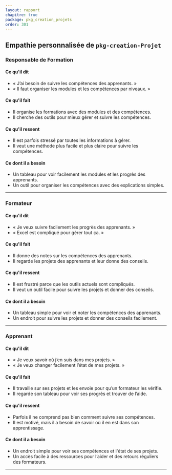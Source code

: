 ```yaml
---
layout: rapport
chapitre: true
package: pkg_creation_projets
order: 301
---
```


## Empathie personnalisée de `pkg-creation-Projet`

### Responsable de Formation

#### Ce qu'il dit
- « J’ai besoin de suivre les compétences des apprenants. »
- « Il faut organiser les modules et les compétences par niveaux. »

#### Ce qu'il fait
- Il organise les formations avec des modules et des compétences.
- Il cherche des outils pour mieux gérer et suivre les compétences.

#### Ce qu'il ressent
- Il est parfois stressé par toutes les informations à gérer.
- Il veut une méthode plus facile et plus claire pour suivre les compétences.

#### Ce dont il a besoin
- Un tableau pour voir facilement les modules et les progrès des apprenants.
- Un outil pour organiser les compétences avec des explications simples.

---

### Formateur

#### Ce qu'il dit
- « Je veux suivre facilement les progrès des apprenants. »
- « Excel est compliqué pour gérer tout ça. »

#### Ce qu'il fait
- Il donne des notes sur les compétences des apprenants.
- Il regarde les projets des apprenants et leur donne des conseils.

#### Ce qu'il ressent
- Il est frustré parce que les outils actuels sont compliqués.
- Il veut un outil facile pour suivre les projets et donner des conseils.

#### Ce dont il a besoin
- Un tableau simple pour voir et noter les compétences des apprenants.
- Un endroit pour suivre les projets et donner des conseils facilement.

---

### Apprenant

#### Ce qu'il dit
- « Je veux savoir où j’en suis dans mes projets. »
- « Je veux changer facilement l’état de mes projets. »

#### Ce qu'il fait
- Il travaille sur ses projets et les envoie pour qu’un formateur les vérifie.
- Il regarde son tableau pour voir ses progrès et trouver de l’aide.

#### Ce qu'il ressent
- Parfois il ne comprend pas bien comment suivre ses compétences.
- Il est motivé, mais il a besoin de savoir où il en est dans son apprentissage.

#### Ce dont il a besoin
- Un endroit simple pour voir ses compétences et l'état de ses projets.
- Un accès facile à des ressources pour l’aider et des retours réguliers des formateurs.

---
